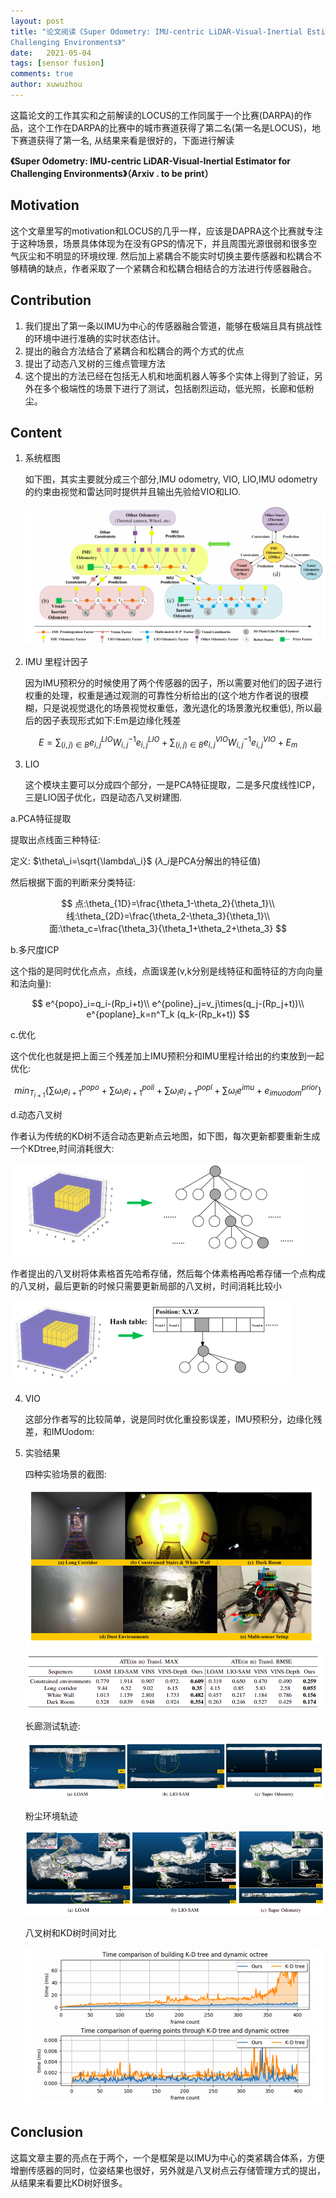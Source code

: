 ```yaml
---
layout: post
title: "论文阅读《Super Odometry: IMU-centric LiDAR-Visual-Inertial Estimator for
Challenging Environments》"
date:   2021-05-04
tags: [sensor fusion]
comments: true
author: xuwuzhou
---
```


这篇论文的工作其实和之前解读的LOCUS的工作同属于一个比赛(DARPA)的作品，这个工作在DARPA的比赛中的城市赛道获得了第二名(第一名是LOCUS)，地下赛道获得了第一名, 从结果来看是很好的，下面进行解读

<!-- more -->

**《Super Odometry: IMU-centric LiDAR-Visual-Inertial Estimator for
Challenging Environments》（Arxiv . to be print）**

## Motivation

   这个文章里写的motivation和LOCUS的几乎一样，应该是DAPRA这个比赛就专注于这种场景，场景具体体现为在没有GPS的情况下，并且周围光源很弱和很多空气灰尘和不明显的环境纹理. 然后加上紧耦合不能实时切换主要传感器和松耦合不够精确的缺点，作者采取了一个紧耦合和松耦合相结合的方法进行传感器融合。

## Contribution

1. 我们提出了第一条以IMU为中心的传感器融合管道，能够在极端且具有挑战性的环境中进行准确的实时状态估计。
2. 提出的融合方法结合了紧耦合和松耦合的两个方式的优点
3. 提出了动态八叉树的三维点管理方法
4. 这个提出的方法已经在包括无人机和地面机器人等多个实体上得到了验证，另外在多个极端性的场景下进行了测试，包括剧烈运动，低光照，长廊和低粉尘。

## Content 

1. 系统框图

   如下图，其实主要就分成三个部分,IMU odometry, VIO, LIO,IMU odometry的约束由视觉和雷达同时提供并且输出先验给VIO和LIO.

   ![论文20图片1](../images/论文20图片1.png)
   
2. IMU 里程计因子

   因为IMU预积分的时候使用了两个传感器的因子，所以需要对他们的因子进行权重的处理，权重是通过观测的可靠性分析给出的(这个地方作者说的很模糊，只是说视觉退化的场景视觉权重低，激光退化的场景激光权重低), 所以最后的因子表现形式如下:Em是边缘化残差
   
$$
E=\sum_{(i,j)\in B}e^{LIO}_{i,j}W^{-1}_{i,j}e^{LIO}_{i,j}+\sum_{(i,j)\in B}e^{VIO}_{i,j}W^{-1}_{i,j}e^{VIO}_{i,j}+E_m
$$

3. LIO

   这个模块主要可以分成四个部分，一是PCA特征提取，二是多尺度线性ICP，三是LIO因子优化，四是动态八叉树建图.
   

a.PCA特征提取

   提取出点线面三种特征:

   定义: $\theta\_i=\sqrt{\lambda\_i}$ ($\lambda\_i$是PCA分解出的特征值)

   然后根据下面的判断来分类特征:

$$
点:\theta_{1D}=\frac{\theta_1-\theta_2}{\theta_1}\\
线:\theta_{2D}=\frac{\theta_2-\theta_3}{\theta_1}\\
面:\theta_c=\frac{\theta_3}{\theta_1+\theta_2+\theta_3}
$$

b.多尺度ICP

   这个指的是同时优化点点，点线，点面误差(v,k分别是线特征和面特征的方向向量和法向量):

$$
e^{popo}_i=q_i-(Rp_i+t)\\
e^{poline}_j=v_j\times(q_j-(Rp_j+t))\\
e^{poplane}_k=n^T_k	(q_k-(Rp_k+t))
$$

c.优化

   这个优化也就是把上面三个残差加上IMU预积分和IMU里程计给出的约束放到一起优化:

$$
min_{T_{i+1}}\{\sum \omega_ie^{popo}_{i+1}+\sum\omega_ie^{poli}_{i+1}+\sum\omega_ie^{popl}_{i+1}+\sum\omega_ie^{imu}+e^{prior}_{imuodom}\}
$$

d.动态八叉树

   作者认为传统的KD树不适合动态更新点云地图，如下图，每次更新都要重新生成一个KDtree,时间消耗很大:

![论文20图片2](../images/论文20图片2.png)

   作者提出的八叉树将体素格首先哈希存储，然后每个体素格再哈希存储一个点构成的八叉树，最后更新的时候只需要更新局部的八叉树，时间消耗比较小

![论文20图片3](../images/论文20图片3.png)

4. VIO

   这部分作者写的比较简单，说是同时优化重投影误差，IMU预积分，边缘化残差，和IMUodom:
   
5. 实验结果

   四种实验场景的截图:
   
   ![论文20图片5](../images/论文20图片5.png)
   
   ![论文20图片4](../images/论文20图片4.png)
   
   长廊测试轨迹:
   
   ![论文20图片6](../images/论文20图片6.png)
   
   粉尘环境轨迹
   
   ![论文20图片7](../images/论文20图片7.png)
   
   八叉树和KD树时间对比
   
   ![论文20图片8](../images/论文20图片8.png)

## Conclusion

   这篇文章主要的亮点在于两个，一个是框架是以IMU为中心的类紧耦合体系，方便增删传感器的同时，位姿结果也很好，另外就是八叉树点云存储管理方式的提出，从结果来看要比KD树好很多。
